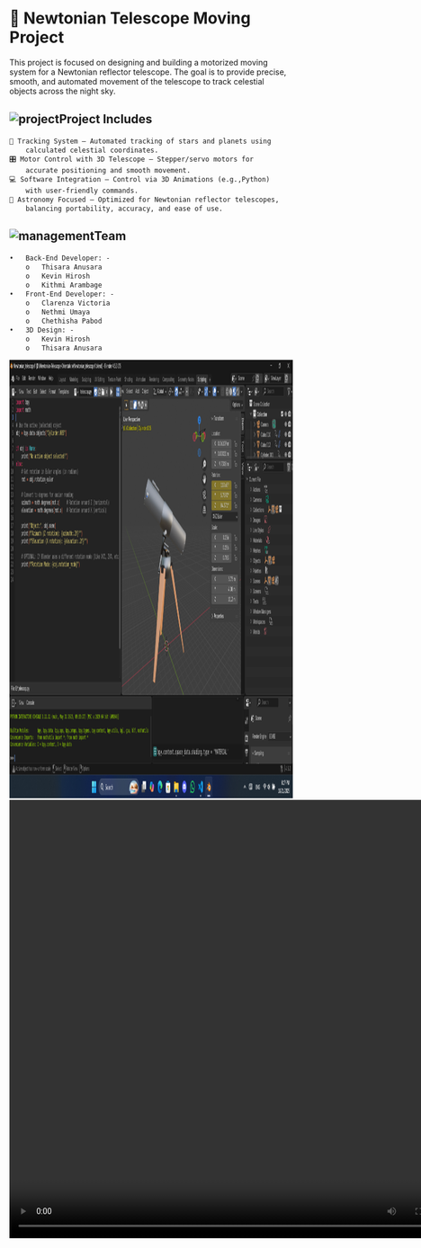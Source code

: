  #  🔭 Newtonian Telescope Moving Project
This project is focused on designing and building a motorized moving system for a Newtonian reflector telescope. The goal is to provide precise, smooth, and automated movement of the telescope to track celestial objects across the night sky.

## <img width="35" height="38" alt="project" src="https://github.com/user-attachments/assets/e1a47025-d37a-4c07-92d6-63e386922070" />Project Includes
	🧭 Tracking System – Automated tracking of stars and planets using 
 		calculated celestial coordinates.
	🎛️ Motor Control with 3D Telescope – Stepper/servo motors for 
 		accurate positioning and smooth movement.
	💻 Software Integration – Control via 3D Animations (e.g.,Python) 
 		with user-friendly commands.
	🌌 Astronomy Focused – Optimized for Newtonian reflector telescopes, 
 		balancing portability, accuracy, and ease of use.

## <img width="35" height="35" alt="management" src="https://github.com/user-attachments/assets/487810ab-b9ec-475f-a6c8-3fc4f9c74816" />Team 
    •	Back-End Developer: -
        o	Thisara Anusara
        o	Kevin Hirosh
        o	Kithmi Arambage
    •	Front-End Developer: -
        o	Clarenza Victoria
        o	Nethmi Umaya
        o	Chethisha Pabod
    •	3D Design: -
        o 	Kevin Hirosh
        o 	Thisara Anusara
<img width ="800" height = "780" alt = "blender" src = "Image\blender1.png" />
<video width = "800" height ="780" alt = "newtonian Video" src = "Image\Recording 2025-10-21 180902.mp4" /> 

